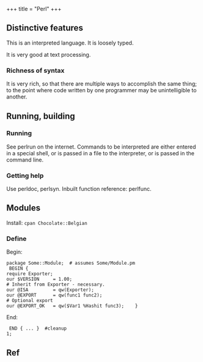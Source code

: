 +++
title = "Perl"
+++

## Distinctive features
This is an interpreted language. It is loosely typed.

It is very good at text processing.

### Richness of syntax
It is very rich, so that there are multiple ways to accomplish the same thing; to the point where code written by one programmer may be unintelligible to another.

## Running, building
### Running
See perlrun on the internet. Commands to be interpreted are either entered in a special shell, or is passed in a file to the interpreter, or is passed in the command line.

### Getting help
Use perldoc, perlsyn. Inbuilt function reference: perlfunc.

## Modules
Install: `cpan Chocolate::Belgian`

### Define
Begin:
```
package Some::Module;  # assumes Some/Module.pm
 BEGIN {
require Exporter;
our $VERSION     = 1.00;
# Inherit from Exporter - necessary.
our @ISA         = qw(Exporter);
our @EXPORT      = qw(func1 func2);
# Optional export
our @EXPORT_OK   = qw($Var1 %Hashit func3);    }
```

End:

```
 END { ... }  #cleanup
1;
```

## Ref
<div class="spreadsheet" fullHeightWithRowsPerScreen=8 src="../perl.toml"> </div>  

